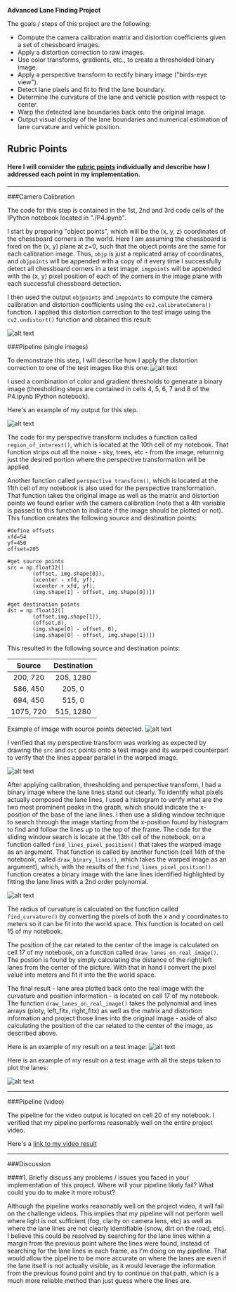 **Advanced Lane Finding Project**

The goals / steps of this project are the following:

* Compute the camera calibration matrix and distortion coefficients given a set of chessboard images.
* Apply a distortion correction to raw images.
* Use color transforms, gradients, etc., to create a thresholded binary image.
* Apply a perspective transform to rectify binary image ("birds-eye view").
* Detect lane pixels and fit to find the lane boundary.
* Determine the curvature of the lane and vehicle position with respect to center.
* Warp the detected lane boundaries back onto the original image.
* Output visual display of the lane boundaries and numerical estimation of lane curvature and vehicle position.

[//]: # (Image References)

[image1]: ./output_images/undistort_image.png "Undistorted"
[image2]: ./output_images/original_threshold_image.png "Original"
[image3]: ./output_images/thresholded_binary_image.png "Thresholded Binary"
[image4]: ./output_images/image_with_source_points.png "Source Points"
[image5]: ./output_images/perspective_transformed_image.png "Perspective Transform"
[image6]: ./output_images/binary_lines.png "Binary Lines"
[image7]: ./output_images/final_result.png "Final Result"
[image8]: ./output_images/final_result_complete.png "Final Resul Step-by-Step"
[video1]: ./project_video.mp4 "Video"

## Rubric Points
#### Here I will consider the [rubric points](https://review.udacity.com/#!/rubrics/571/view) individually and describe how I addressed each point in my implementation. 
---

###Camera Calibration

The code for this step is contained in the 1st, 2nd and 3rd code cells of the IPython notebook located in "./P4.ipynb".  

I start by preparing "object points", which will be the (x, y, z) coordinates of the chessboard corners in the world. Here I am assuming the chessboard is fixed on the (x, y) plane at z=0, such that the object points are the same for each calibration image.  Thus, `objp` is just a replicated array of coordinates, and `objpoints` will be appended with a copy of it every time I successfully detect all chessboard corners in a test image.  `imgpoints` will be appended with the (x, y) pixel position of each of the corners in the image plane with each successful chessboard detection.  

I then used the output `objpoints` and `imgpoints` to compute the camera calibration and distortion coefficients using the `cv2.calibrateCamera()` function.  I applied this distortion correction to the test image using the `cv2.undistort()` function and obtained this result: 

![alt text][image1]

###Pipeline (single images)

To demonstrate this step, I will describe how I apply the distortion correction to one of the test images like this one:
![alt text][image2]

I used a combination of color and gradient thresholds to generate a binary image (thresholding steps are contained in cells 4, 5, 6, 7 and 8 of the P4.ipynb IPython notebook).  

Here's an example of my output for this step.

![alt text][image3]

The code for my perspective transform includes a function called `region_of_interest()`, which is located at the 10th cell of my notebook. That function strips out all the noise - sky, trees, etc - from the image, returnnig just the desired portion where the perspective transformation will be applied. 

Another function called `perspective_transform()`, which is located at the 11th cell of my notebook is also used for the perspective transformation. That function takes the original image as well as the matrix and distortion points we found earlier with the camera calibration (note that a 4th variable is passed to this function to indicate if the image should be plotted or not). This function creates the following source and destination points:

```
#define offsets
xfd=54
yf=450
offset=205

#get source points
src = np.float32([
        (offset, img.shape[0]),
        (xcenter - xfd, yf),
        (xcenter + xfd, yf),
        (img.shape[1] - offset, img.shape[0])])

#get destination points
dst = np.float32([
        (offset,img.shape[1]),
        (offset,0),
        (img.shape[0] - offset, 0),
        (img.shape[0] - offset, img.shape[1])])
```

This resulted in the following source and destination points:

| Source        | Destination   | 
|:-------------:|:-------------:| 
| 200, 720      | 205, 1280        | 
| 586, 450      | 205, 0      |
| 694, 450     | 515, 0      |
| 1075, 720      | 515, 1280        |

Example of image with source points detected.
![alt text][image4]

I verified that my perspective transform was working as expected by drawing the `src` and `dst` points onto a test image and its warped counterpart to verify that the lines appear parallel in the warped image.

![alt text][image5]

After applying calibration, thresholding and perspective transform, I had a binary image where the lane lines stand out clearly. To identify what pixels actually composed the lane lines, I used a histogram to verify what are the two most prominent peaks in the graph, which should indicate the x-position of the base of the lane lines. I then use a sliding window technique to search through the image starting from the x-position found by histogram to find and follow the lines up to the top of the frame. The code for the sliding window search is locate at the 13th cell of the notebook, on a function called `find_lines_pixel_position()` that takes the warped image as an argument. That function is called by another function (cell 14th of the notebook, called `draw_binary_lines()`, which takes the warped image as an argument), which, with the results of the `find_lines_pixel_position()` function creates a binary image with the lane lines identified highlighted by fitting the lane lines with a 2nd order polynomial.

![alt text][image6]

The radius of curvature is calculated on the function called `find_curvature()` by converting the pixels of both the x and y coordinates to meters so it can be fit into the world space. This function is located on cell 15 of my notebook.

The position of the car related to the center of the image is calculated on cell 17 of my notebook, on a function called `draw_lanes_on_real_image()`. The postion is found by simply calculating the distance of the right/left lanes from the center of the picture. With that in hand I convert the pixel value into meters and fit it into the the world space.

The final result - lane area plotted back onto the real image with the curvature and position information - is located on cell 17 of my notebook. The function `draw_lanes_on_real_image()` takes the polynomial and lines arrays (ploty, left_fitx, right_fitx) as well as the matrix and distortion information and project those lines into the original image - aside of also calculating the position of the car related to the center of the image, as described above.

Here is an example of my result on a test image:
![alt text][image7]

Here is an example of my result on a test image with all the steps taken to plot the lanes:

![alt text][image8]

---

###Pipeline (video)

The pipeline for the video output is located on cell 20 of my notebook. I verified that my pipeline performs reasonably well on the entire project video.

Here's a [link to my video result](./project_video.mp4)

---

###Discussion

####1. Briefly discuss any problems / issues you faced in your implementation of this project.  Where will your pipeline likely fail?  What could you do to make it more robust?

Although the pipeline works reasonably well on the project video, it will fail on the challenge videos. This implies that my pipeline will not perform well where light is not sufficient (fog, clarity on camera lens, etc) as well as where the lane lines are not clearly identifiable (snow, dirt on the road, etc). I believe this could be resolved by searching for the lane lines within a margin from the previous point where the lines were found, instead of searching for the lane lines in each frame, as I'm doing on my pipeline. That would allow the pipeline to be more accurate on where the lanes are even if the lane itself is not actually visible, as it would leverage the information from the previous found point and try to continue on that path, which is a much more reliable method than just guess where the lines are.    

